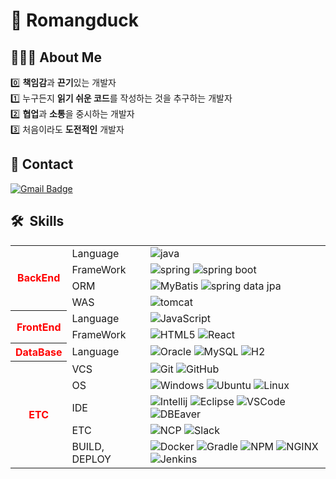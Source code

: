 # 👋 Romangduck


## 🧑🏻‍💻 About Me

0️⃣ **책임감**과 **끈기**있는 개발자  
1️⃣ 누구든지 **읽기 쉬운 코드**를 작성하는 것을 추구하는 개발자  
2️⃣ **협업**과 **소통**을 중시하는 개발자  
3️⃣ 처음이라도 **도전적인** 개발자

## 📱 Contact

[![Gmail Badge](https://img.shields.io/badge/-Gmail-d14836?style=round&logo=Gmail&logoColor=white&link=mailto:kimhyunduk3524@gmail.com)](mailto:kimhyunduk3524@gmail.com)

## 🛠  Skills

<table width="100%"> 
  <tr>  
    <th rowspan="4">
      <font color="red"><b>BackEnd</b></font>
    </th>
    <td>Language</td>
    <td>
      <img src="https://img.shields.io/badge/Java-CC0000?style=flat&logo=OpenJDK&logoColor=white" alt="java" />
    </td>
  </tr>
  <tr>
    <td>FrameWork</td>
    <td>
      <img alt="spring" src="https://img.shields.io/badge/Spring-6DB33F?style=flat&logo=Spring&logoColor=white" />
      <img alt="spring boot" src="https://img.shields.io/badge/Spring_Boot-6DB33F?style=flat&logo=Spring-Boot&logoColor=white" />
  </td>
  </tr>
  <tr>
    <td>ORM</td>
    <td>
      <img alt="MyBatis" src="https://img.shields.io/badge/MyBatis-6DB33F?style=flat&logo=MyBatis&logoColor=Black" />
      <img alt="spring data jpa" src="https://img.shields.io/badge/Spring_Data_JPA-6DB33F?style=flat&logo=Spring&logoColor=white" />
    </td>
  </tr>
  <tr>
    <td>WAS</td>
    <td>
      <img alt="tomcat" src="https://img.shields.io/badge/Apache_Tomcat-F8DC75?style=flat&logo=Apache-Tomcat&logoColor=white" />
    </td>

  </tr>
  <tr>
    <th rowspan="2">
      <font color="red"><b>FrontEnd</b></font>
    </th>
    <td>Language</td>
    <td>     
      <img alt="JavaScript" src="https://img.shields.io/badge/JavaScript-F7DF1E?style=flat&logo=JavaScript&logoColor=white" />
    </td>
  </tr>
  <tr>
    <td>FrameWork</td>
    <td>
      <img alt="HTML5" src="https://img.shields.io/badge/HTML-E34F26?style=flat&logo=HTML5&logoColor=white" />
      <img alt="React" src="https://img.shields.io/badge/React-61DAFB?style=flat&logo=React&logoColor=white" />
    </td>
  </tr>
  <tr>
    <th><font color="red"><b>DataBase</b></font></th>
    <td>Language</td>
    <td>
      <img alt="Oracle" src="https://img.shields.io/badge/Oracle-F80000?style=flat&logo=Oracle&logoColor=white" />
      <img alt="MySQL" src="https://img.shields.io/badge/MySQL-4479A1?style=flat&logo=MySQL&logoColor=white" />
      <img alt="H2" src="https://img.shields.io/badge/H2-6DB33F?style=flat&logo=Spring&logoColor=white" />
    </td>
  </tr>
  <tr>
    <th rowspan="5"><font color="red"><b>ETC</b></font></th>
    <td>VCS</td>
    <td>
      <img alt="Git" src="https://img.shields.io/badge/Git-F05032?style=flat&logo=Git&logoColor=white" />
      <img alt="GitHub" src="https://img.shields.io/badge/GitHub-181717?style=flat&logo=GitHub&logoColor=white" />
    </td>
  </tr>
  <tr>
    <td>OS</td>
    <td>
      <img alt="Windows" src="https://img.shields.io/badge/Windows-0078D6?style=flat&logo=Windows&logoColor=white" />
      <img alt="Ubuntu" src="https://img.shields.io/badge/Ubuntu-E95420?style=flat&logo=Ubuntu&logoColor=white" />
      <img alt="Linux" src="https://img.shields.io/badge/Linux-FCC624?style=flat&logo=Linux&logoColor=white" />
    </td>
  </tr>
  <tr>
    <td>IDE</td>
    <td>
      <img alt="Intellij" src="https://img.shields.io/badge/IntelliJ-000000?style=flat&logo=IntelliJ-IDEA&logoColor=white" />
      <img alt="Eclipse" src="https://img.shields.io/badge/Eclipse-2C2255?style=flat&logo=Eclipse-IDE&logoColor=white" />
      <img alt="VSCode" src="https://img.shields.io/badge/VSCode-007ACC?style=flat&logo=Visual-Studio-Code&logoColor=white" />
      <img alt="DBEaver" src="https://img.shields.io/badge/DBEaver-887363?style=flat" />
    </td>
  </tr>
  <tr>
    <td>ETC</td>
    <td>
      <img alt="NCP" src="https://img.shields.io/badge/NaverCloud-03C75A?style=flat&logo=Naver&logoColor=white" />
      <img alt="Slack" src="https://img.shields.io/badge/Slack-4A154B?style=flat&logo=Slack&logoColor=white" />
    </td>
  </tr>
  <tr>
    <td>BUILD, DEPLOY</td>
    <td>
      <img alt="Docker" src="https://img.shields.io/badge/Docker-2496ED?style=flat&logo=Docker&logoColor=white" />
      <img alt="Gradle" src="https://img.shields.io/badge/Gradle-02303A?style=flat&logo=Gradle&logoColor=white" />
      <img alt="NPM" src="https://img.shields.io/badge/NPM-CB3837?style=flat&logo=NPM&logoColor=white" />
      <img alt="NGINX" src="https://img.shields.io/badge/NGINX-009639?style=flat&logo=NGINX&logoColor=white" />
      <img alt="Jenkins" src="https://img.shields.io/badge/Jenkins-D24939?style=flat&logo=Jenkins&logoColor=white" />
    </td>
  </tr>
</table>